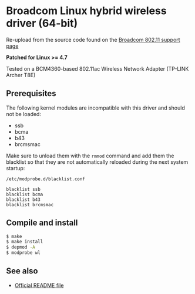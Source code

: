 # Broadcom Linux hybrid wireless driver (64-bit)

Re-upload from the source code found on the [Broadcom 802.11 support page][1]

**Patched for Linux >= 4.7**

Tested on a BCM4360-based 802.11ac Wireless Network Adapter (TP-LINK Archer T8E)

[1]: https://www.broadcom.com/support/802.11

## Prerequisites

The following kernel modules are incompatible with this driver and should not be loaded:
* ssb
* bcma
* b43
* brcmsmac

Make sure to unload them with the `rmmod` command and add them the blacklist so that they are not automatically reloaded
during the next system startup:

`/etc/modprobe.d/blacklist.conf`
```
blacklist ssb
blacklist bcma
blacklist b43
blacklist brcmsmac
```

## Compile and install

```sh
$ make
$ make install
$ depmod -A
$ modprobe wl
```

## See also

* [Official README file][2]

[2]: https://www.broadcom.com/docs/linux_sta/README_6.30.223.271.txt
